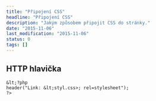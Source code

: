 ```yaml
---
title: "Připojení CSS"
headline: "Připojení CSS"
description: "Jakým způsobem připojit CSS do stránky."
date: "2015-11-06"
last_modification: "2015-11-06"
status: 0
tags: []
---
```


## HTTP hlavička

```
&lt;?php 
header("Link: &lt;styl.css>; rel=stylesheet");
?>
```